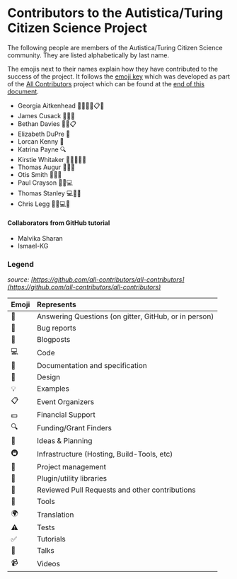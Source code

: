 # Contributors to the Autistica/Turing Citizen Science Project

The following people are members of the Autistica/Turing Citizen Science community.
They are listed alphabetically by last name.

The emojis next to their names explain how they have contributed to the success of the project.
It follows the [emoji key](https://github.com/all-contributors/all-contributors#emoji-key) which was developed as part of the [All Contributors](https://github.com/all-contributors/all-contributors) project which can be found at the [end of this document](#legend).

* Georgia Aitkenhead 📖🤔📆👀📋📢
* James Cusack 🤔👀📢
* Bethan Davies 🤔👀📋
* Elizabeth DuPre 📖
* Lorcan Kenny 👀
* Katrina Payne 🔍
* Kirstie Whitaker 📖🤔📆👀📢
* Thomas Augur 💬🎨🤔
* Otis Smith 💬🎨🤔
* Paul Crayson 💬🤔💻
* Thomas Stanley 💻📆🤔
* Chris Legg 💬🤔💻📢

#### Collaborators from GitHub tutorial

* Malvika Sharan
* Ismael-KG

### Legend

*source:
[https://github.com/all-contributors/all-contributors](https://github.com/all-contributors/all-contributors)*

| Emoji | Represents                                             |
|:------|:-------------------------------------------------------|
| 💬    | Answering Questions (on gitter, GitHub, or in person) |
| 🐛    | Bug reports                                           |
| 📝    | Blogposts                                             |
| 💻    | Code                                                  |
| 📖    | Documentation and specification                       |
| 🎨    | Design                                                |
| 💡    | Examples                                              |
| 📋    | Event Organizers                                      |
| 💵    | Financial Support                                     |
| 🔍    | Funding/Grant Finders                                |
| 🤔    | Ideas & Planning                                     |
| 🚇    | Infrastructure (Hosting, Build-Tools, etc)           |
| 📆    | Project management
| 🔌    | Plugin/utility libraries                             |
| 👀    | Reviewed Pull Requests and other contributions       |
| 🔧    | Tools                                                |
| 🌍    | Translation                                          |
| ⚠️    | Tests                                                |
| ✅     | Tutorials                                           |
| 📢    | Talks                                                |
| 📹    | Videos                                               |


